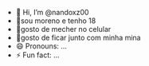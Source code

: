 - 👋 Hi, I’m @nandoxz00
- 👀sou moreno e tenho 18 
- 🌱gosto de mecher no celular 
- 💞️gosto de ficar junto com minha mina 
- 😄 Pronouns: ...
- ⚡ Fun fact: ...

<!---
nandoxz00/nandoxz00 is a ✨ special ✨ repository because its `README.md` (this file) appears on your GitHub profile.
You can click the Preview link to take a look at your changes.
--->
